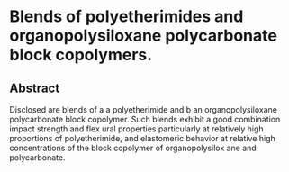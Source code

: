 # Blends of polyetherimides and organopolysiloxane polycarbonate block copolymers.

## Abstract
Disclosed are blends of a a polyetherimide and b an organopolysiloxane polycarbonate block copolymer. Such blends exhibit a good combination impact strength and flex ural properties particularly at relatively high proportions of polyetherimide, and elastomeric behavior at relative high concentrations of the block copolymer of organopolysilox ane and polycarbonate.